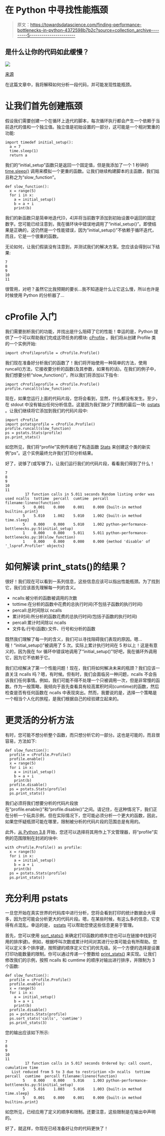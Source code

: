# 在 Python 中寻找性能瓶颈

> 原文：<https://towardsdatascience.com/finding-performance-bottlenecks-in-python-4372598b7b2c?source=collection_archive---------5----------------------->

## 是什么让你的代码如此缓慢？

![](img/446e5c504b0daabe93191fe0f38cba5b.png)

[来源](https://pixabay.com/images/id-382992/)

在这篇文章中，我将解释如何分析一段代码，并可能发现性能瓶颈。

# 让我们首先创建瓶颈

假设我们需要创建一个在循环上迭代的脚本，每次循环执行都会产生一个依赖于当前迭代的值和一个独立值。独立值是初始设置的一部分，这可能是一个相对繁重的功能:

```
import timedef initial_setup():
  a = 7
  time.sleep(1)
  return a
```

我们的“initial_setup”函数只是返回一个固定值，但是我添加了一个 1 秒钟的 [time.sleep()](https://docs.python.org/3/library/time.html#time.sleep) 调用来模拟一个更重的函数。让我们继续构建脚本的主函数，我们姑且称之为“slow_function”。

```
def slow_function():
  x = range(5)
  for i in x:
    a = initial_setup()
    b = a + i
    print(b)
```

我们的新函数只是简单地迭代[0，4]并将当前数字添加到初始设置中返回的固定数字。您可能已经注意到，我在循环块中错误地调用了“initial_setup()”。即使结果是正确的，这仍然是一个性能错误，因为“initial_setup()”不依赖于循环迭代，而且，它是一个很重的函数。

无论如何，让我们假装没有注意到，并测试我们的解决方案。您应该会得到以下结果:

```
7
8
9
10
11
```

很管用，对吧？虽然它比我预期的要长…我不知道是什么让它这么慢，所以也许是时候使用 Python 的分析器了…

# cProfile 入门

我们需要剖析我们的功能，并找出是什么阻碍了它的性能！幸运的是，Python 提供了一个可以帮助我们完成这项任务的模块: [cProfile](https://docs.python.org/3/library/profile.html#module-cProfile) 。我们将从创建 Profile 类的一个实例开始:

```
import cProfileprofile = cProfile.Profile()
```

我们现在准备好分析我们的函数了！我们将开始使用一种简单的方法，使用 runcall()方法，它接收要分析的函数(及其参数，如果有的话)。在我们的例子中，我们想要分析“slow_function()”，所以我们将添加以下指令:

```
import cProfileprofile = cProfile.Profile()
profile.runcall(slow_function)
```

现在，如果您运行上面的代码片段，您将会看到，显然，什么都没有发生。至少，在 stdout 中没有输出任何分析信息。这是因为我们缺少了拼图的最后一块: [pstats](https://docs.python.org/3/library/profile.html#pstats.Stats) 。让我们继续将它添加到我们的代码片段中:

```
import cProfile
import pstatsprofile = cProfile.Profile()
profile.runcall(slow_function)
ps = pstats.Stats(profile)
ps.print_stats()
```

如您所见，我们将“profile”实例传递给了构造函数 [Stats](https://docs.python.org/3/library/profile.html#pstats.Stats) 来创建这个类的新实例“ps”。这个实例最终允许我们打印分析结果。

好了，说够了(或写够了)，让我们运行我们的代码片段，看看我们得到了什么！

```
7
8
9
10
11
         17 function calls in 5.011 seconds Random listing order was used ncalls  tottime  percall  cumtime  percall filename:lineno(function)
        5    0.001    0.000    0.001    0.000 {built-in method builtins.print}
        5    5.010    1.002    5.010    1.002 {built-in method time.sleep}
        5    0.000    0.000    5.010    1.002 python-performance-bottlenecks.py:5(initial_setup)
        1    0.000    0.000    5.011    5.011 python-performance-bottlenecks.py:10(slow_function)
        1    0.000    0.000    0.000    0.000 {method 'disable' of '_lsprof.Profiler' objects}
```

# 如何解读 print_stats()的结果？

很好！我们现在可以看到一系列信息，这些信息应该可以指出性能瓶颈。为了找到它，我们应该首先理解每一列的含义。

*   ncalls:被分析的函数被调用的次数
*   tottime:在分析的函数中花费的总执行时间(不包括子函数的执行时间)
*   percall:总时间除以 ncalls
*   累计时间:所分析的函数花费的总执行时间(包括子函数的执行时间)
*   percall:累计时间除以 ncalls
*   文件名:行号(函数):文件、行号和分析的函数

既然我们理解了每一列的含义，我们可以寻找阻碍我们表现的原因。嗯…哦！“initial_setup()”被调用了 5 次。实际上累计执行时间在 5 秒以上！这是有意义的，因为我在 for 循环中错误地调用了“initial_setup()”!好吧，我在循环外调用它，因为它不依赖于它。

我们已经解决了第一个性能问题！现在，我们将如何解决未来的瓶颈？我们应该一直关注 ncalls 吗？嗯，有时候。但有时，我们会面临另一种问题，ncalls 不会告诉我们任何事情。例如，我们可能不得不处理一个只被调用一次，但是非常慢的函数。作为一般策略，我倾向于首先查看具有较高累积时间(cumtime)的函数，然后检查是否有任何函数在 ncalls 中表现突出。然而，我要说的是，选择一个策略是一个相当个人化的旅程，是我们根据自己的经验建立起来的。

# 更灵活的分析方法

有时，您可能不想分析整个函数，而只想分析它的一部分。这也是可能的，而且很容易，方法如下:

```
def slow_function():
  profile = cProfile.Profile()
  profile.enable()
  x = range(5)
  for i in x:
    a = initial_setup()
    b = a + i
    print(b)
  profile.disable()
  ps = pstats.Stats(profile)
  ps.print_stats()
```

我们必须将我们想要分析的代码片段放在“profile.enable()”和“profile.disable()”之间。请记住，在这种情况下，我们正在分析一个玩具示例，但在实际情况下，您可能必须分析一个更大的函数，因此，如果您怀疑瓶颈可能在哪里，限制被分析的代码片段的范围总是有用的。

此外，[从 Python 3.8](https://docs.python.org/3/whatsnew/3.8.html#cprofile) 开始，您还可以选择将其用作上下文管理器，将“profile”实例的范围限制在封闭的块中:

```
with cProfile.Profile() as profile:
  x = range(5)
  for i in x:
    a = initial_setup()
    b = a + i
    print(b)
  ps = pstats.Stats(profile)
  ps.print_stats()
```

# 充分利用 pstats

一旦您开始在真实世界的代码库中进行分析，您将会看到打印的统计数据会大得多，因为您可能会分析更大的代码片段。嗯，在某些时候，有这么多的信息，它变得有点混乱。幸运的是， [pstats](https://docs.python.org/3/library/profile.html#pstats.Stats) 可以帮助您使这些信息更易于管理。

首先，您可以使用 [sort_stats()](https://docs.python.org/3/library/profile.html#pstats.Stats.sort_stats) 来确定打印函数的顺序(您也可以在链接中找到可用的排序键)。例如，根据呼叫次数或累计时间对其进行分类可能会有所帮助。您可以定义多个排序键，按照键的顺序定义它们的优先级。另一个方便的选择是设置打印功能数量的限制。你可以通过传递一个整数给 [print_stats()](https://docs.python.org/3/library/profile.html#pstats.Stats.print_stats) 来实现。让我们修改我们的示例，按照 ncalls 和 cumtime 的顺序对输出进行排序，并限制为 3 个函数:

```
def slow_function():
  profile = cProfile.Profile()
  profile.enable()
  x = range(5)
  for i in x:
    a = initial_setup()
    b = a + i
    print(b)
  profile.disable()
  ps = pstats.Stats(profile)
  ps.sort_stats('calls', 'cumtime') 
  ps.print_stats(3)
```

您的输出应该如下所示:

```
7
8
9
10
11
         17 function calls in 5.017 seconds Ordered by: call count, cumulative time
   List reduced from 5 to 3 due to restriction <3> ncalls  tottime  percall  cumtime  percall filename:lineno(function)
        5    0.000    0.000    5.016    1.003 python-performance-bottlenecks.py:5(initial_setup)
        5    5.016    1.003    5.016    1.003 {built-in method time.sleep}
        5    0.001    0.000    0.001    0.000 {built-in method builtins.print}
```

如您所见，已经应用了定义的顺序和限制。还要注意，这些限制是在输出中声明的。

好了，就这样，你现在已经准备好让你的代码更快了！